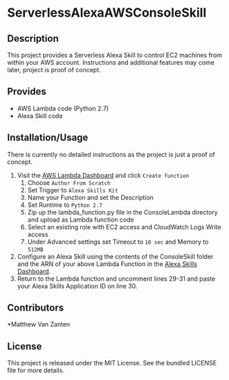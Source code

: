 ServerlessAlexaAWSConsoleSkill
====================
## Description

This project provides a Serverless Alexa Skill to control EC2 machines from within your AWS account. Instructions and additional features may come later, project is proof of concept.

## Provides

  * AWS Lambda code (Python 2.7)
  * Alexa Skill code

## Installation/Usage

There is currently no detailed instructions as the project is just a proof of concept. 

1. Visit the <a href="https://console.aws.amazon.com/lambda">AWS Lambda Dashboard</a> and click `Create function`
	1. Choose `Author From Scratch`
	2. Set Trigger to `Alexa Skills Kit`
	3. Name your Function and set the Description
	4. Set Runtime to `Python 2.7`
	5. Zip up the lambda_function.py file in the ConsoleLambda directory and upload as Lambda function code
	6. Select an existing role with EC2 access and CloudWatch Logs Write access
	7. Under Advanced settings set Timeout to `10 sec` and Memory to `512MB`
2. Configure an Alexa Skill using the contents of the ConsoleSkill folder and the ARN of your above Lambda Function in the <a href="https://developer.amazon.com/edw/home.html">Alexa Skills Dashboard</a>.
3. Return to the Lambda function and uncomment lines 29-31 and paste your Alexa Skills Application ID on line 30.

## Contributors
*Matthew Van Zanten

## License

This project is released under the MIT License. See the bundled LICENSE file for more details.
